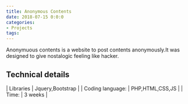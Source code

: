 ```yaml
---
title: Anonymous Contents
date: 2018-07-15 0:0:0
categories:
- Projects
tags:
---
```


Anonymuous contents is a website to post contents anonymously.It was designed to give nostalogic feeling like hacker.

## Technical details

| Libraries | Jquery,Bootstrap |
| Coding language: | PHP,HTML,CSS,JS |
| Time: | 3 weeks |

